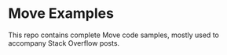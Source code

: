 # Move Examples

This repo contains complete Move code samples, mostly used to accompany Stack Overflow posts.
